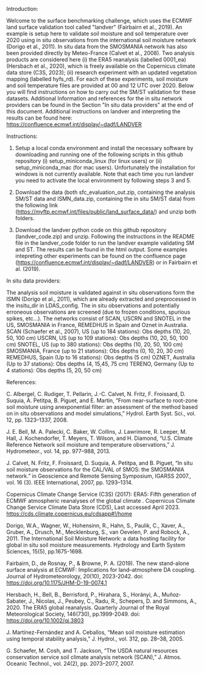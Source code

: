 Introduction:

Welcome to the surface benchmarking challenge, which uses the ECMWF land surface validation tool called "landver" (Fairbairn et al., 2019). An example is setup here to validate soil moisture and soil temperature over 2020 using in situ observations from the international soil moisture network (Dorigo et al., 2011). In situ data from the SMOSMANIA network has also been provided directly by Meteo-France (Calvet et al., 2008). Two analysis products are considered here (i) the ERA5 reanalysis (labelled 0001_ea) (Hersbach et al., 2020), which is freely available on the Copernicus climate data store (C3S, 2023); (ii) research experiment with an updated vegetation mapping (labelled hyfs_rd). For each of these experiments, soil moisture and soil temperature files are provided at 00 and 12 UTC over 2020. Below you will find instructions on how to carry out the SM/ST validation for these datasets. Additional Information and references for the in situ network providers can be found in the Section "In situ data providers" at the end of this document. Additional instructions on landver and interpreting the results can be found here: https://confluence.ecmwf.int/display/~dadf/LANDVER

Instructions:

1. Setup a local conda environment and install the necessary software by downloading and running one of the following scripts in this github repository (i) setup_miniconda_linux (for linux users) or (ii) setup_miniconda_mac (for mac users). Unfortunately the installation for windows is not currently available. Note that each time you run landver you need to activate the local environment by following steps 3 and 5.    

2. Download the data (both sfc_evaluation_out.zip, containing the analysis SM/ST data and ISMN_data.zip, containing the in situ SM/ST data) from the following link (https://myftp.ecmwf.int/files/public/land_surface_data/) and unzip both folders. 

3. Download the landver python code on this github repository (landver_code.zip) and unzip. Following the instructions in the README file in the landver_code folder to run the landver example validating SM and ST. The results can be found in the html output. Some examples intepreting other experiments can be found on the confluence page (https://confluence.ecmwf.int/display/~dadf/LANDVER) or in Fairbairn et al. (2019). 


In situ data providers:

The analysis soil moisture is validated against in situ observations form the ISMN (Dorigo et al., 2011), which are already extracted and preprocessed in the insitu_dir in LDAS_config. The in situ observations and potentially erroneous observations are screened (due to frozen conditions, spurious spikes, etc...). The networks consist of SCAN, USCRN and SNOTEL in the US, SMOSMANIA in France, REMEDHUS in Spain and Oznet in Australia. 
    SCAN (Schaefer et al., 2007), US (up to 184 stations): Obs depths (10, 20, 50, 100 cm)
    USCRN, US (up to 109 stations): Obs depths (10, 20, 50, 100 cm)
    SNOTEL, US (up to 380 stations): Obs depths (10, 20, 50, 100 cm)
    SMOSMANIA, France (up to 21 stations): Obs depths (0, 10, 20, 30 cm)
    REMEDHUS, Spain (Up to 16 stations): Obs depths (5 cm)
    OZNET, Australia (Up to 37 stations): Obs depths (4, 15,45, 75 cm)
    TERENO, Germany (Up to 4 stations): Obs depths (5, 20, 50 cm)

References:

C. Albergel, C. Rudiger, T. Pellarin, J.-C. Calvet, N. Fritz, F. Froissard, D. Suquia, A. Petitpa, B. Piguet, and E. Martin, “From near-surface to root-zone soil moisture using anexponential filter: an assessment of the method based on in situ observations and model simulations,” Hydrol. Earth Syst. Sci., vol. 12, pp. 1323–1337, 2008.

J. E. Bell, M. A. Palecki, C. Baker, W. Collins, J. Lawrimore, R. Leeper, M. Hall, J. Kochendorfer, T. Meyers, T. Wilson, and H. Diamond, “U.S. Climate Reference Network soil moisture and temperature observations,” J. Hydrometeor., vol. 14, pp. 977–988, 2013.

J. Calvet, N. Fritz, F. Froissard, D. Suquia, A. Petitpa, and B. Piguet, “In situ soil moisture observations for the CAL/VAL of SMOS: the SMOSMANIA network.” in Geoscience and Remote Sensing Symposium, IGARSS 2007., vol. 16 (3). IEEE International, 2007, pp. 1293–1314.

Copernicus Climate Change Service (C3S) (2017): ERA5: Fifth generation of ECMWF atmospheric reanalyses of the global climate . Copernicus Climate Change Service Climate Data Store (CDS), Last accessed April 2023. https://cds.climate.copernicus.eu/cdsapp#!/home

Dorigo, W.A., Wagner, W., Hohensinn, R., Hahn, S., Paulik, C., Xaver, A., Gruber, A., Drusch, M., Mecklenburg, S., van Oevelen, P. and Robock, A., 2011. The International Soil Moisture Network: a data hosting facility for global in situ soil moisture measurements. Hydrology and Earth System Sciences, 15(5), pp.1675-1698.

Fairbairn, D., de Rosnay, P., & Browne, P. A. (2019). The new stand-alone surface analysis at ECMWF: Implications for land–atmosphere DA coupling. Journal of Hydrometeorology, 20(10), 2023-2042. doi: https://doi.org/10.1175/JHM-D-19-0074.1 

Hersbach, H., Bell, B., Berrisford, P., Hirahara, S., Horányi, A., Muñoz‐Sabater, J., Nicolas, J., Peubey, C., Radu, R., Schepers, D. and Simmons, A., 2020. The ERA5 global reanalysis. Quarterly Journal of the Royal Meteorological Society, 146(730), pp.1999-2049. doi: https://doi.org/10.1002/qj.3803

J. Martínez-Fernández and A. Ceballos, “Mean soil moisture estimation using temporal stability analysis,” J. Hydrol., vol. 312, pp. 28–38, 2005.

G. Schaefer, M. Cosh, and T. Jackson, “The USDA natural resources conservation service soil climate analysis network (SCAN),” J. Atmos. Oceanic Technol., vol. 24(2), pp. 2073–2077, 2007.
